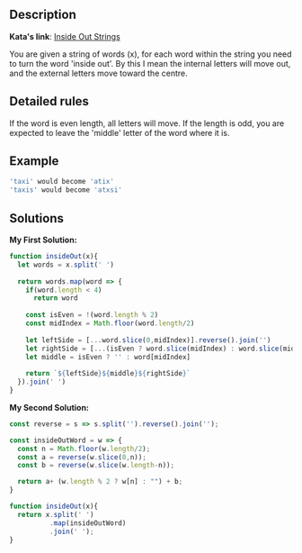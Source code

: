 ## Description

**Kata's link**: [Inside Out Strings](https://www.codewars.com/kata/57ebdf1c2d45a0ecd7002cd5)

You are given a string of words (x), for each word within the string you need to turn the word 'inside out'. By this I mean the internal letters will move out, and the external letters move toward the centre.

## Detailed rules

If the word is even length, all letters will move. If the length is odd, you are expected to leave the 'middle' letter of the word where it is.

## Example

```js
'taxi' would become 'atix' 
'taxis' would become 'atxsi'
```

## Solutions

**My First Solution:**


```js
function insideOut(x){
  let words = x.split(' ')
  
  return words.map(word => {
    if(word.length < 4) 
      return word
    
    const isEven = !(word.length % 2)
    const midIndex = Math.floor(word.length/2)
    
    let leftSide = [...word.slice(0,midIndex)].reverse().join('')
    let rightSide = [...(isEven ? word.slice(midIndex) : word.slice(midIndex + 1))].reverse().join('')
    let middle = isEven ? '' : word[midIndex]
    
    return `${leftSide}${middle}${rightSide}`
  }).join(' ')
}
```

**My Second Solution:**

```js
const reverse = s => s.split('').reverse().join('');

const insideOutWord = w => {
  const n = Math.floor(w.length/2);
  const a = reverse(w.slice(0,n));
  const b = reverse(w.slice(w.length-n));

  return a+ (w.length % 2 ? w[n] : "") + b;  
}

function insideOut(x){
  return x.split(' ')
          .map(insideOutWord)
          .join(' ');
}

```


